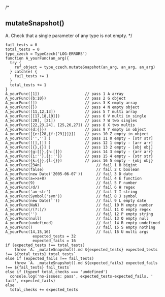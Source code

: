 
/*
## mutateSnapshot()
A. Check that a single parameter of any type is not empty.
*/

    fail_tests = 0
    total_tests = 0
    type_czech = TypeCzech('LOG-ERRORS')
    function A_yourFunc(an_arg){
      try {
        ref_object = type_czech.mutateSnapshot(an_arg, an_arg, an_arg)
      } catch(e) {
        fail_tests += 1
      }
      total_tests += 1
    }
    A_yourFunc([1])                    // pass 1 A array
    A_yourFunc({b:10})                 // pass 2 G object
    A_yourFunc([])                     // pass 3 K empty array
    A_yourFunc({})                     // pass 4 N empty object
    A_yourFunc([11,12,13])             // pass 5 T multi array
    A_yourFunc([[17,18,19]])           // pass 6 V multi in single
    A_yourFunc([20], [21])             // pass 7 W two singles
    A_yourFunc([22,23,24], [25,26,27]) // pass 8 X two multis
    A_yourFunc({d:{}})                 // pass 9 Y empty in object
    A_yourFunc([{e:[28,{f:[29]}]}])    // pass 10 Z empty in object
    A_yourFunc(['',''] )               // pass 11 0 empty - [str str]
    A_yourFunc([[],[]] )               // pass 12 1 empty - [arr arr]
    A_yourFunc([{},{}] )               // pass 13 2 empty - [obj obj]
    A_yourFunc({g:[]},{h:[]})          // pass 14 3 empty - {arr arr}
    A_yourFunc({i:''},{j:''})          // pass 15 4 empty - {str str}
    A_yourFunc({k:{}},{l:{}})          // pass 16 5 empty - {obj obj}
    A_yourFunc(234n)                        // fail 1 B bigint
    A_yourFunc(false)                       // fail 2 C boolean
    A_yourFunc(new Date('2005-06-07'))      // fail 3 D date
    A_yourFunc(a=>a+8)                      // fail 4 E function
    A_yourFunc(9)                           // fail 5 F number
    A_yourFunc(/d/)                         // fail 6 H regex
    A_yourFunc('an-str')                    // fail 7 I string
    A_yourFunc(Symbol('sym'))               // fail 8 J symbol
    A_yourFunc(new Date(''))                // fail 9 L empty date
    A_yourFunc(NaN)                         // fail 10 M empty number
    A_yourFunc(/(?:)/)                      // fail 11 O empty regex
    A_yourFunc('')                          // fail 12 P empty string
    A_yourFunc(null)                        // fail 13 Q empty null
    A_yourFunc(undefined)                   // fail 14 R empty undefined
    A_yourFunc()                            // fail 15 S empty nothing
    A_yourFunc(14,15,16)                    // fail 16 U multi args
                expected_tests = 32
                expected_fails = 16
    if (expected_tests !== total_tests) 
        throw `A. _mutateSnapshot().md ${expected_tests} expected_tests !== ${total_tests} total_tests`
    else if (expected_fails !== fail_tests) 
        throw `A. _mutateSnapshot().md ${expected_fails} expected_fails !== ${fail_tests} fail_tests`
    else if (typeof total_checks === 'undefined')
      console.log('no-issues: pass', expected_tests-expected_fails, ' fail', expected_fails)
    else
      total_checks += expected_tests









